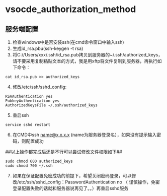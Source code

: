 # vsocde_authorization_method

## 服务端配置

1. 检查windows中是否安装ssh(在cmd命令窗口中输入ssh)
2. 生成id_rsa.pbu(ssh-keygen -t rsa)
3. 将C://Users/xxx/.ssh/id_rsa.pub拷贝到服务器的~/.ssh/authorized_keys，请不要采用复制粘贴文本的方式，我是用xftp将文件复制到服务器，再执行如下命令：
```
cat id_rsa.pub >> authorized_keys
```
4. 修改/etc/ssh/sshd_config:
```
RSAAuthentication yes
PubkeyAuthentication yes
AuthorizedKeysFile ~/.ssh/authorized_keys
```
5. 重启ssh
```
service sshd restart
```
6. 在CMD中ssh name@x.x.x.x (name为服务器登录名），如果没有提示输入密码，则配置成功

##以上操作都完成后还是不行可以尝试修改文件权限如下##

```
sudo chmod 600 authorized_keys
sudo chmod 700 ~/.ssh
```
7. 如果在保证配置免密成功的前提下，希望关闭密码登录，可以修改/etc/ssh/sshd_config：PasswordAuthentication no （ 谨慎操作，免密登录配置失败的话就和服务器说再见了。。）再重启sshd服务

